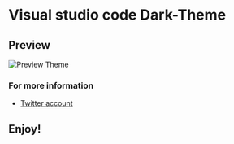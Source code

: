 # Visual studio code Dark-Theme

## Preview

![Preview Theme](https://res.cloudinary.com/dh1ptdgbs/image/upload/v1576341562/thema-preview-1-min_grlemr.png)

### For more information

- [Twitter account](https://twitter.com/@adriangez7)

## Enjoy!
